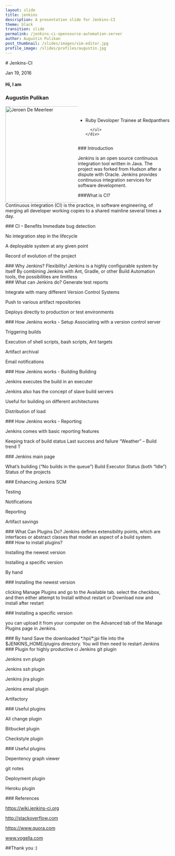 ```yaml
---
layout: slide
title: jenkins
description: A presentation slide for Jenkins-CI
theme: black
transition: slide
permalink: /jenkins-ci-opensource-automation-server
author: Augustin Pulikan  
post_thumbnail: /slides/images/vim-editor.jpg
profile_image: /slides/profiles/augustin.jpg
---
```


<section data-markdown>
# Jenkins-CI

Jan 19, 2016
</section>


<!-- Just to show that markdown and html can be mixed -->
<section>
  <h4>Hi, I am</h4>
  <h3>Augustin Pulikan</h3>
  <div style="width:150%;">
    <div style="float:left; width:30%;">
      <img alt="Jeroen De Meerleer" src="https://scontent.fmaa1-1.fna.fbcdn.net/hphotos-xft1/v/t1.0-9/12065624_873705689393220_2906766376590498181_n.jpg?oh=a5eca759b8989d24dd44d77d04b5eb8d&oe=57443E25" style="float: left; width:300px; height:300px;">
    </div>
    <div style="float:right; width:70%;">
      <ul style="float: left; padding-top: 4%;">
          <li>Ruby Devoloper Trainee at Redpanthers</li>

      </ul>
    </div>
  </div>

</section>

<!-- Just to show that markdown and html can be mixed -->

<section data-markdown>
### Introduction

Jenkins is an open source continuous integration tool written in Java. The project was forked from Hudson after a dispute with Oracle. Jenkins provides continuous integration services for software development. 

</section>

<section data-markdown>
###What is CI?

Continuous integration (CI) is the practice, in software engineering, of merging all developer working copies to a shared mainline several times a day.

</section>

<section data-markdown>
### CI – Benefits
 Immediate bug detection

 No integration step in the lifecycle

 A deployable system at any given point

 Record of evolution of the project 
</section>

<section data-markdown>
### Why Jenkins? Flexibility!
 Jenkins is a highly configurable system by itself
  By combining Jenkins with Ant, Gradle, or other Build
Automation tools, the possibilities are limitless 

</section>

<section data-markdown>
### What can Jenkins do?
 Generate test reports

 Integrate with many different Version Control Systems

 Push to various artifact repositories

 Deploys directly to production or test environments
 

</section>

<section data-markdown>
### How Jenkins works - Setup
 Associating with a version control server

 Triggering builds

 Execution of shell scripts, bash scripts, Ant targets

 Artifact archival

 Email notifications
</section>

<section data-markdown>
### How Jenkins works - Building
 Building

 Jenkins executes the build in an executer

 Jenkins also has the concept of slave build servers

 Useful for building on different architectures

 Distribution of load 

</section>

<section data-markdown>
### How Jenkins works - Reporting

 Jenkins comes with basic reporting features


 Keeping track of build status
 Last success and failure
 “Weather” – Build trend
 T

</section>

<section data-markdown>
### Jenkins main page

 What’s building (“No builds in the queue”)
 Build Executor Status (both “Idle”)
 Status of the projects 

</section>

<section data-markdown>
### Enhancing Jenkins
SCM

Testing

Notifications

Reporting

Artifact savings
</section>

<section data-markdown>
### What Can Plugins Do?
Jenkins defines extensibility points, which are interfaces or abstract classes that model an aspect of a build system.

</section>

<section data-markdown>
### How to install plugins?

Installing the newest version

Installing a specific version

By hand
</section>

<section data-markdown>
### Installing the newest version

clicking Manage Plugins and go to the Available tab. select the checkbox, and then either attempt to Install without restart or Download now and install after restart

</section>

<section data-markdown>
### Installing a specific version

you can upload it from your computer on the Advanced tab of the Manage Plugins page in Jenkins.
</section>

<section data-markdown>
### By hand
Save the downloaded *.hpi/*.jpi file into the $JENKINS_HOME/plugins directory. You will then need to restart Jenkins
</section>

<section data-markdown>
### Plugin for highly productive ci
Jenkins git plugin 

Jenkins svn plugin 

Jenkins ssh plugin

Jenkins jira plugin

Jenkins email plugin

Artifactory

</section>

<section data-markdown>
### Useful plugins

All change plugin

Bitbucket plugin

Checkstyle plugin

</section>

<section data-markdown>
### Useful plugins

Depentency graph viewer

git notes

Deployment plugin

Heroku plugin

</section>



<section data-markdown>
### References

https://wiki.jenkins-ci.org
 
http://stackoverflow.com
 
https://www.quora.com
 
www.vogella.com
</section>

<section data-markdown>
##Thank you :)

</section>
